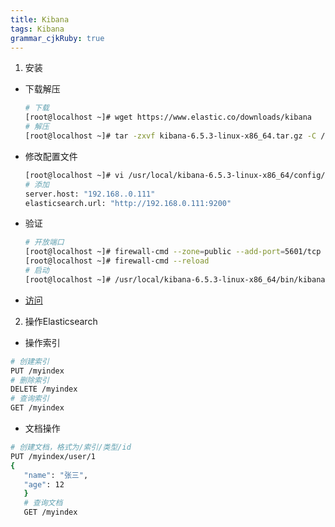 ```yaml
---
title: Kibana
tags: Kibana
grammar_cjkRuby: true
---
```



1. 安装
* 下载解压
  ```bash
  # 下载
  [root@localhost ~]# wget https://www.elastic.co/downloads/kibana
  # 解压
  [root@localhost ~]# tar -zxvf kibana-6.5.3-linux-x86_64.tar.gz -C /usr/local/
  ````
* 修改配置文件
  ```bash
  [root@localhost ~]# vi /usr/local/kibana-6.5.3-linux-x86_64/config/kibana.yml 
  # 添加
  server.host: "192.168..0.111"
  elasticsearch.url: "http://192.168.0.111:9200"
  ```
* 验证
  ```bash
  # 开放端口
  [root@localhost ~]# firewall-cmd --zone=public --add-port=5601/tcp --permanent
  [root@localhost ~]# firewall-cmd --reload
  # 启动
  [root@localhost ~]# /usr/local/kibana-6.5.3-linux-x86_64/bin/kibana
  ```
* [访问](http://192.168.0.111:5601)
2. 操作Elasticsearch
* 操作索引
 ```bash
 # 创建索引
 PUT /myindex
 # 删除索引
 DELETE /myindex
 # 查询索引
 GET /myindex
 ```
 * 文档操作
 ```bash
 # 创建文档，格式为/索引/类型/id
 PUT /myindex/user/1
 {
 	"name": "张三",
	"age": 12
	}
	# 查询文档
	GET /myindex
 ```
